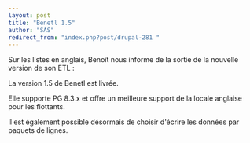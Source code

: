 ```yaml
---
layout: post
title: "Benetl 1.5"
author: "SAS"
redirect_from: "index.php?post/drupal-281 "
---
```




<p>

Sur les listes en anglais, Benoît nous informe de la sortie de la nouvelle version de son ETL&nbsp;:</p>

<p>La version 1.5 de Benetl est livrée.</p>

<p> Elle supporte PG 8.3.x et offre un meilleure support de la locale anglaise pour les flottants.</p>

<p>Il est également possible désormais de choisir d'écrire les données par paquets de lignes.</p>